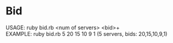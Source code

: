 # Bid

USAGE: ruby bid.rb &lt;num of servers&gt; &lt;bid&gt;+ <br>
EXAMPLE: ruby bid.rb 5 20 15 10 9 1 (5 servers, bids: 20,15,10,9,1)
